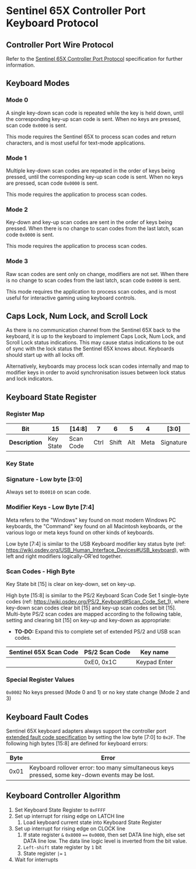 # Sentinel 65X Controller Port Keyboard Protocol

## Controller Port Wire Protocol

Refer to the [Sentinel 65X Controller Port Protocol](sentinel-65x-controller-port-protocol.md) specification for further information.

## Keyboard Modes

### Mode 0

A single key-down scan code is repeated while the key is held down, until the corresponding key-up scan code is sent. When no keys are pressed, scan code `0x0000` is sent.

This mode requires the Sentinel 65X to process scan codes and return characters, and is most useful for text-mode applications.

### Mode 1

Multiple key-down scan codes are repeated in the order of keys being pressed, until the corresponding key-up scan code is sent. When no keys are pressed, scan code `0x0000` is sent.

This mode requires the application to process scan codes.

### Mode 2

Key-down and key-up scan codes are sent in the order of keys being pressed. When there is no change to scan codes from the last latch, scan code `0x0000` is sent.

This mode requires the application to process scan codes.

### Mode 3

Raw scan codes are sent only on change, modifiers are not set. When there is no change to scan codes from the last latch, scan code `0x0000` is sent.

This mode requires the application to process scan codes, and is most useful for interactive gaming using keyboard controls.

## Caps Lock, Num Lock, and Scroll Lock

As there is no communication channel from the Sentinel 65X back to the keyboard, it is up to the keyboard to implement Caps Lock, Num Lock, and Scroll Lock status indications. This may cause status indications to be out of sync with the lock status the Sentinel 65X knows about. Keyboards should start up with all locks off.

Alternatively, keyboards may process lock scan codes internally and map to modifier keys in order to avoid synchronisation issues between lock status and lock indicators.

## Keyboard State Register

### Register Map

|Bit|15|\[14:8]|7|6|5|4|\[3:0]|
|-|-|-|-|-|-|-|-|
|**Description**|Key State|Scan Code|Ctrl|Shift|Alt|Meta|Signature|

### Key State

### Signature - Low byte \[3:0]

Always set to `0b0010` on scan code.

### Modifier Keys - Low Byte \[7:4]

Meta refers to the "Windows" key found on most modern Windows PC keyboards, the "Command" key found on all Macintosh keyboards, or the various logo or meta keys found on other kinds of keyboards.

Low byte \[7:4] is similar to the USB Keyboard modifier key status byte (ref: <https://wiki.osdev.org/USB_Human_Interface_Devices#USB_keyboard>), with left and right modifiers logically-OR'ed together.

### Scan Codes - High Byte

Key State bit \[15] is clear on key-down, set on key-up.

High byte \[15:8] is similar to the PS/2 Keyboard Scan Code Set 1 single-byte codes (ref: <https://wiki.osdev.org/PS/2_Keyboard#Scan_Code_Set_1>), where key-down scan codes clear bit \[15] and key-up scan codes set bit \[15]. Multi-byte PS/2 scan codes are mapped according to the following table, setting and clearing bit \[15] on key-up and key-down as appropriate:

* **TO-DO:** Expand this to complete set of extended PS/2 and USB scan codes.

|Sentinel 65X Scan Code|PS/2 Scan Code|Key name|
|-|-|-|
||0xE0, 0x1C|Keypad Enter|

### Special Register Values

`0x0002` No keys pressed (Mode 0 and 1) or no key state change (Mode 2 and 3)

## Keyboard Fault Codes

Sentinel 65X keyboard adapters always support the controller port [extended fault code specification](sentinel-65x-controller-port-protocol.md#device-fault-codes) by setting the low byte \[7:0] to `0x2F`. The following high bytes \[15:8] are defined for keyboard errors:

|Byte|Error|
|-|-|
|0x01|Keyboard rollover error: too many simultaneous keys pressed, some key-down events may be lost.|

## Keyboard Controller Algorithm

1. Set Keyboard State Register to `0xFFFF`
1. Set up interrupt for rising edge on LATCH line
    1. Load keyboard current state into Keyboard State Register
1. Set up interrupt for rising edge on CLOCK line
    1. If state register `&` `0x8000` `==` `0x0000`, then set DATA line high, else set DATA line low. The data line logic level is inverted from the bit value.
    1. `Left-shift` state register by `1` bit
    1. State register `|=` `1`
1. Wait for interrupts
